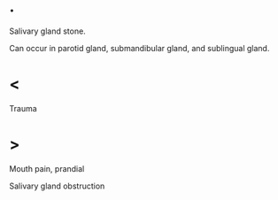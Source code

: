 # .

Salivary gland stone.

Can occur in parotid gland, submandibular gland, and sublingual gland.

# <

Trauma

# >

Mouth pain, prandial

Salivary gland obstruction
